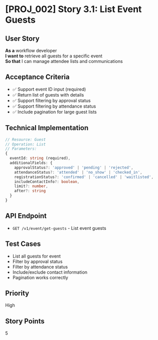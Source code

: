 # [PROJ_002] Story 3.1: List Event Guests

## User Story
**As a** workflow developer  
**I want to** retrieve all guests for a specific event  
**So that** I can manage attendee lists and communications

## Acceptance Criteria
- ✅ Support event ID input (required)
- ✅ Return list of guests with details
- ✅ Support filtering by approval status
- ✅ Support filtering by attendance status
- ✅ Include pagination for large guest lists

## Technical Implementation
```typescript
// Resource: Guest
// Operation: List
// Parameters:
{
  eventId: string (required),
  additionalFields: {
    approvalStatus?: 'approved' | 'pending' | 'rejected',
    attendanceStatus?: 'attended' | 'no_show' | 'checked_in',
    registrationStatus?: 'confirmed' | 'cancelled' | 'waitlisted',
    includeContactInfo?: boolean,
    limit?: number,
    after?: string
  }
}
```

## API Endpoint
- `GET /v1/event/get-guests` - List event guests

## Test Cases
- List all guests for event
- Filter by approval status
- Filter by attendance status
- Include/exclude contact information
- Pagination works correctly

## Priority
High

## Story Points
5
